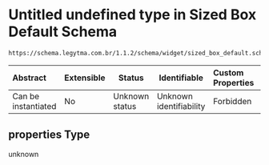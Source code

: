 # Untitled undefined type in Sized Box Default Schema

```txt
https://schema.legytma.com.br/1.1.2/schema/widget/sized_box_default.schema.json#/properties
```




| Abstract            | Extensible | Status         | Identifiable            | Custom Properties | Additional Properties | Access Restrictions | Defined In                                                                                               |
| :------------------ | ---------- | -------------- | ----------------------- | :---------------- | --------------------- | ------------------- | -------------------------------------------------------------------------------------------------------- |
| Can be instantiated | No         | Unknown status | Unknown identifiability | Forbidden         | Allowed               | none                | [sized_box_default.schema.json\*](../schema/widget/sized_box_default.schema.json) |

## properties Type

unknown
